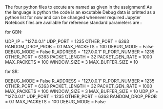 The four python files to excute are named as given in the assignment!
As the language is python the code is an excutable
Debug data is printed as a python list for now and can be changed whenever required
Jupyter Notebook files are available for reference
standard parameters are :

for GBN:

UDP_IP = "127.0.0.1"
UDP_PORT = 1235
OTHER_PORT = 6363
RANDOM_DROP_PROB = 0.1
MAX_PACKETS = 100
DEBUG_MODE = False
DEBUG_MODE = False
R_ADDRESS = "127.0.0.1"
R_PORT_NUMBER = 1235
OTHER_PORT = 6363
PACKET_LENGTH = 32
PACKET_GEN_RATE = 1000
MAX_PACKETS = 100
WINDOW_SIZE = 3
MAX_BUFFER_SIZE = 10

for SR:

DEBUG_MODE = False
R_ADDRESS = "127.0.0.1"
R_PORT_NUMBER = 1235
OTHER_PORT = 6363
PACKET_LENGTH = 32
PACKET_GEN_RATE = 1000
MAX_PACKETS = 100
WINDOW_SIZE = 3
MAX_BUFFER_SIZE = 10
UDP_IP = "127.0.0.1"
UDP_PORT = 1235
OTHER_PORT = 6363
RANDOM_DROP_PROB = 0.1
MAX_PACKETS = 100
DEBUG_MODE = False